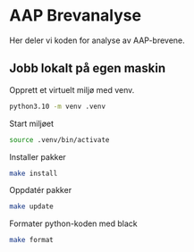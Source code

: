 # AAP Brevanalyse

Her deler vi koden for analyse av AAP-brevene. 

## Jobb lokalt på egen maskin

Opprett et virtuelt miljø med venv.

```bash
python3.10 -m venv .venv
```

Start miljøet

```bash
source .venv/bin/activate
```

Installer pakker

```bash
make install
```

Oppdatér pakker

```bash
make update
```

Formater python-koden med black

```bash
make format
```